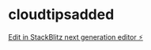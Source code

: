 # cloudtipsadded

[Edit in StackBlitz next generation editor ⚡️](https://stackblitz.com/~/github.com/PragalX/cloudtipsadded)